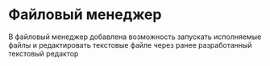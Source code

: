 # Файловый менеджер
В файловый менеджер добавлена возможность запускать исполняемые файлы и редактировать текстовые файле через ранее разработанный текстовый редактор
